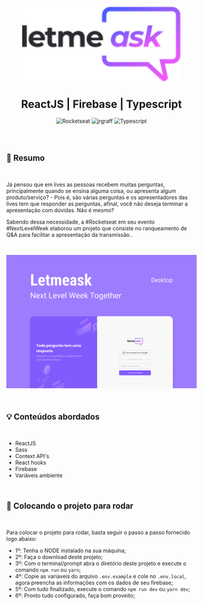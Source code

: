 <br />
<br />
<h1 align="center">
  <img alt="letmeask" src=".github/logo.svg" width="420px" /> 
  <br />
  <br />
  ReactJS | Firebase | Typescript
</h1>

<p align="center">
  <img alt="Rocketseat" src="https://img.shields.io/badge/Created%20by%3A-Rocketseat-%236D5CCD" />
  <img alt="jrgraff" src="https://img.shields.io/badge/Developed%20by%3A-jrgraff-%23DD3B3F" />
  <img alt="Typescript" src="https://img.shields.io/badge/Main%20lenguage-Typescript-%232F74C0" /> <br />
</p> 
<br />
<br />

## :bookmark: Resumo
<br />

Já pensou que em lives as pessoas recebem muitas perguntas, principalmente quando se ensina alguma coisa,
ou apresenta algum produto/serviço? - Pois é, são várias perguntas e os apresentadores das lives tem que
responder as perguntas, afinal, você não deseja terminar a apresentação com dúvidas. Não é mesmo?

Sabendo dessa necessidade, a #Rocketseat em seu evento #NextLevelWeek elaborou 
um projeto que consiste no ranqueamento de Q&A para facilitar a apresentação da transmissão..

<br />

[![Letmeask_video](https://github.com/EddyPBR/letmeask/blob/main/.github/assets/letmeask-capa.jpg)](https://youtu.be/a7P--fnjtzE)

<br />

## :bulb: Conteúdos abordados
<br />

- ReactJS
- Sass
- Context API's
- React hooks
- Firebase
- Variáveis ambiente
<br />

## :wrench: Colocando o projeto para rodar
<br />

Para colocar o projeto para rodar, basta seguir o passo a passo fornecido logo abaixo:

- 1º: Tenha o NODE instalado na sua máquina;
- 2º: Faça o download deste projeto;
- 3º: Com o terminal/prompt abra o diretório deste projeto e execute o comando `npm run` ou `yarn`;
- 4º: Copie as variaveis do arquivo `.env.example` e cole no `.env.local`, agora preencha as informações com os dados de seu firebase;
- 5º: Com tudo finalizado, execute o comando `npm run dev` ou `yarn dev`;
- 6º: Pronto tudo configurado, faça bom proveito;
